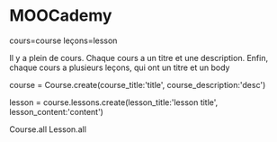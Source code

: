 # MOOCademy 
cours=course
leçons=lesson

Il y a plein de cours. Chaque cours a un titre et une description. Enfin, chaque cours a plusieurs leçons, qui ont un titre et un body

course = Course.create(course_title:'title', course_description:'desc')

lesson = course.lessons.create(lesson_title:'lesson title', lesson_content:'content')

Course.all
Lesson.all
